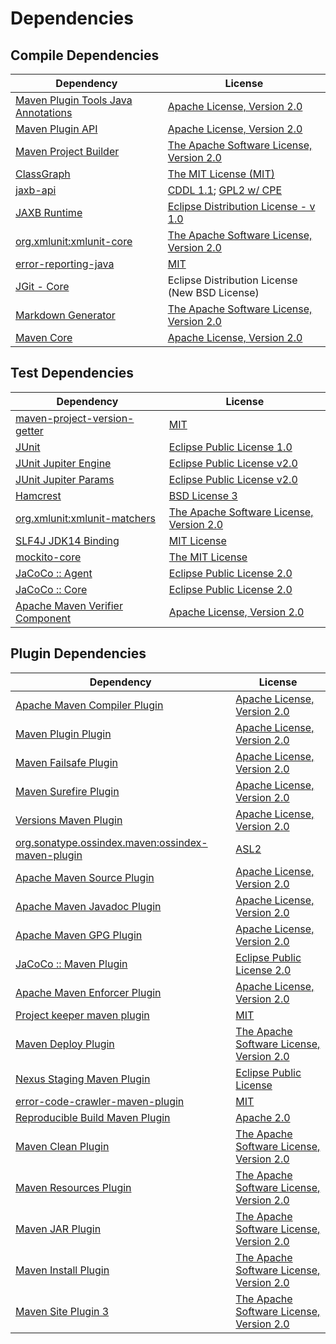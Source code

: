 <!-- @formatter:off -->
# Dependencies

## Compile Dependencies

| Dependency                               | License                                        |
| ---------------------------------------- | ---------------------------------------------- |
| [Maven Plugin Tools Java Annotations][0] | [Apache License, Version 2.0][1]               |
| [Maven Plugin API][2]                    | [Apache License, Version 2.0][1]               |
| [Maven Project Builder][4]               | [The Apache Software License, Version 2.0][5]  |
| [ClassGraph][6]                          | [The MIT License (MIT)][7]                     |
| [jaxb-api][8]                            | [CDDL 1.1][9]; [GPL2 w/ CPE][9]                |
| [JAXB Runtime][11]                       | [Eclipse Distribution License - v 1.0][12]     |
| [org.xmlunit:xmlunit-core][13]           | [The Apache Software License, Version 2.0][5]  |
| [error-reporting-java][15]               | [MIT][16]                                      |
| [JGit - Core][17]                        | Eclipse Distribution License (New BSD License) |
| [Markdown Generator][18]                 | [The Apache Software License, Version 2.0][5]  |
| [Maven Core][20]                         | [Apache License, Version 2.0][1]               |

## Test Dependencies

| Dependency                            | License                                       |
| ------------------------------------- | --------------------------------------------- |
| [maven-project-version-getter][22]    | [MIT][16]                                     |
| [JUnit][24]                           | [Eclipse Public License 1.0][25]              |
| [JUnit Jupiter Engine][26]            | [Eclipse Public License v2.0][27]             |
| [JUnit Jupiter Params][26]            | [Eclipse Public License v2.0][27]             |
| [Hamcrest][30]                        | [BSD License 3][31]                           |
| [org.xmlunit:xmlunit-matchers][13]    | [The Apache Software License, Version 2.0][5] |
| [SLF4J JDK14 Binding][34]             | [MIT License][35]                             |
| [mockito-core][36]                    | [The MIT License][37]                         |
| [JaCoCo :: Agent][38]                 | [Eclipse Public License 2.0][39]              |
| [JaCoCo :: Core][38]                  | [Eclipse Public License 2.0][39]              |
| [Apache Maven Verifier Component][42] | [Apache License, Version 2.0][1]              |

## Plugin Dependencies

| Dependency                                              | License                                       |
| ------------------------------------------------------- | --------------------------------------------- |
| [Apache Maven Compiler Plugin][44]                      | [Apache License, Version 2.0][1]              |
| [Maven Plugin Plugin][46]                               | [Apache License, Version 2.0][1]              |
| [Maven Failsafe Plugin][48]                             | [Apache License, Version 2.0][1]              |
| [Maven Surefire Plugin][50]                             | [Apache License, Version 2.0][1]              |
| [Versions Maven Plugin][52]                             | [Apache License, Version 2.0][1]              |
| [org.sonatype.ossindex.maven:ossindex-maven-plugin][54] | [ASL2][5]                                     |
| [Apache Maven Source Plugin][56]                        | [Apache License, Version 2.0][1]              |
| [Apache Maven Javadoc Plugin][58]                       | [Apache License, Version 2.0][1]              |
| [Apache Maven GPG Plugin][60]                           | [Apache License, Version 2.0][5]              |
| [JaCoCo :: Maven Plugin][38]                            | [Eclipse Public License 2.0][39]              |
| [Apache Maven Enforcer Plugin][64]                      | [Apache License, Version 2.0][1]              |
| [Project keeper maven plugin][66]                       | [MIT][16]                                     |
| [Maven Deploy Plugin][68]                               | [The Apache Software License, Version 2.0][5] |
| [Nexus Staging Maven Plugin][70]                        | [Eclipse Public License][25]                  |
| [error-code-crawler-maven-plugin][72]                   | [MIT][16]                                     |
| [Reproducible Build Maven Plugin][74]                   | [Apache 2.0][5]                               |
| [Maven Clean Plugin][76]                                | [The Apache Software License, Version 2.0][5] |
| [Maven Resources Plugin][78]                            | [The Apache Software License, Version 2.0][5] |
| [Maven JAR Plugin][80]                                  | [The Apache Software License, Version 2.0][5] |
| [Maven Install Plugin][82]                              | [The Apache Software License, Version 2.0][5] |
| [Maven Site Plugin 3][84]                               | [The Apache Software License, Version 2.0][5] |

[38]: https://www.eclemma.org/jacoco/index.html
[66]: https://github.com/exasol/project-keeper-maven-plugin
[15]: https://github.com/exasol/error-reporting-java
[5]: http://www.apache.org/licenses/LICENSE-2.0.txt
[11]: https://eclipse-ee4j.github.io/jaxb-ri/
[50]: https://maven.apache.org/surefire/maven-surefire-plugin/
[76]: http://maven.apache.org/plugins/maven-clean-plugin/
[42]: https://maven.apache.org/shared/maven-verifier/
[16]: https://opensource.org/licenses/MIT
[36]: https://github.com/mockito/mockito
[4]: http://maven.apache.org/
[22]: https://github.com/exasol/maven-project-version-getter
[52]: http://www.mojohaus.org/versions-maven-plugin/
[31]: http://opensource.org/licenses/BSD-3-Clause
[44]: https://maven.apache.org/plugins/maven-compiler-plugin/
[9]: https://oss.oracle.com/licenses/CDDL+GPL-1.1
[60]: http://maven.apache.org/plugins/maven-gpg-plugin/
[18]: https://github.com/Steppschuh/Java-Markdown-Generator
[24]: http://junit.org
[39]: https://www.eclipse.org/legal/epl-2.0/
[13]: https://www.xmlunit.org/
[20]: https://maven.apache.org/ref/3.6.3/maven-core/
[74]: http://zlika.github.io/reproducible-build-maven-plugin
[35]: http://www.opensource.org/licenses/mit-license.php
[6]: https://github.com/classgraph/classgraph
[37]: https://github.com/mockito/mockito/blob/release/3.x/LICENSE
[8]: https://github.com/eclipse-ee4j/jaxb-api
[26]: https://junit.org/junit5/
[46]: https://maven.apache.org/plugin-tools/maven-plugin-plugin
[56]: https://maven.apache.org/plugins/maven-source-plugin/
[30]: http://hamcrest.org/JavaHamcrest/
[34]: http://www.slf4j.org
[78]: http://maven.apache.org/plugins/maven-resources-plugin/
[0]: https://maven.apache.org/plugin-tools/maven-plugin-annotations
[70]: http://www.sonatype.com/public-parent/nexus-maven-plugins/nexus-staging/nexus-staging-maven-plugin/
[48]: https://maven.apache.org/surefire/maven-failsafe-plugin/
[7]: http://opensource.org/licenses/MIT
[25]: http://www.eclipse.org/legal/epl-v10.html
[2]: https://maven.apache.org/ref/3.6.3/maven-plugin-api/
[80]: http://maven.apache.org/plugins/maven-jar-plugin/
[12]: http://www.eclipse.org/org/documents/edl-v10.php
[1]: https://www.apache.org/licenses/LICENSE-2.0.txt
[64]: https://maven.apache.org/enforcer/maven-enforcer-plugin/
[27]: https://www.eclipse.org/legal/epl-v20.html
[82]: http://maven.apache.org/plugins/maven-install-plugin/
[54]: https://sonatype.github.io/ossindex-maven/maven-plugin/
[17]: https://www.eclipse.org/jgit/
[68]: http://maven.apache.org/plugins/maven-deploy-plugin/
[84]: http://maven.apache.org/plugins/maven-site-plugin/
[58]: https://maven.apache.org/plugins/maven-javadoc-plugin/
[72]: https://github.com/exasol/error-code-crawler-maven-plugin
